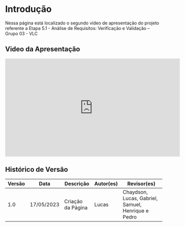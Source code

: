 # Introdução

Nessa página está localizado o segundo vídeo de apresentação do projeto referente a Etapa 5.1 - Análise de Requisitos: Verificação e Validação – Grupo 03 - VLC

## Video da Apresentação

<iframe width="560" height="315" src="https://www.youtube.com/embed/FTI1URbYTKw" title="YouTube video player" frameborder="0" allow="accelerometer; autoplay; clipboard-write; encrypted-media; gyroscope; picture-in-picture; web-share" allowfullscreen></iframe>

## Histórico de Versão

| Versão | Data       | Descrição         | Autor(es) | Revisor(es)                                        |
| ------ | ---------- | ----------------- | --------- | -------------------------------------------------- |
| 1.0    | 17/05/2023 | Criação da Página | Lucas     | Chaydson, Lucas, Gabriel, Samuel, Henrique e Pedro |
